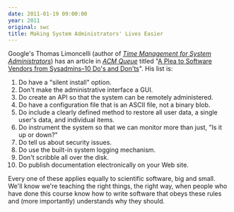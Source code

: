 ```yaml
---
date: 2011-01-19 09:00:00
year: 2011
original: swc
title: Making System Administrators' Lives Easier
---
```

<p>Google's Thomas Limoncelli (author of <a href="http://www.amazon.com/Management-System-Administrators-Thomas-Limoncelli/dp/0596007833"><em>Time Management for System Administrators</em></a>) has an article in <a href="http://queue.acm.org"><em>ACM Queue</em></a> titled "<a href="http://queue.acm.org/detail.cfm?id=1921361">A Plea to Software Vendors from Sysadmins–10 Do's and Don'ts</a>". His list is:</p>
<ol>
<li>Do have a "silent install" option.</li>
<li>Don't make the administrative interface a GUI.</li>
<li>Do create an API so that the system can be remotely administered.</li>
<li>Do have a configuration file that is an ASCII file, not a binary blob.</li>
<li>Do include a clearly defined method to restore all user data, a single user's data, and individual items.</li>
<li>Do instrument the system so that we can monitor more than just, "Is it up or down?"</li>
<li>Do tell us about security issues.</li>
<li>Do use the built-in system logging mechanism.</li>
<li>Don't scribble all over the disk.</li>
<li>Do publish documentation electronically on your Web site.</li>
</ol>
<p>Every one of these applies equally to scientific software, big and small. We'll know we're teaching the right things, the right way, when people who have done this course know how to write software that obeys these rules and (more importantly) understands why they should.</p>
